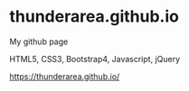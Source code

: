 # thunderarea.github.io
My github page

HTML5, CSS3, Bootstrap4, Javascript, jQuery

https://thunderarea.github.io/
